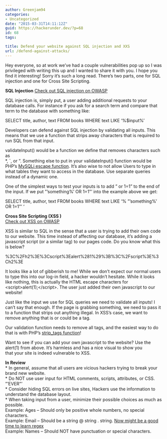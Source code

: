 ```yaml
---
author: Greenjam94
categories:
- Uncategorized
date: "2015-03-31T14:11:12Z"
guid: https://hackerunder.dev/?p=68
id: 68
tags:

title: Defend your website against SQL injection and XXS
url: /defend-against-attacks/
---
```


Hey everyone, so at work we’ve had a couple vulnerabilities pop up so I was privileged with writing this up and I wanted to share it with you. I hope you find it interesting! Sorry it’s such a long read. There’s two parts, one for SQL injection and one for Cross Site Scripting.

**SQL Injection** [Check out SQL injection on OWASP](https://www.owasp.org/index.php/Reviewing_Code_for_SQL_Injection)

SQL injection is, simply put, a user adding additional requests to your database calls. For instance if you ask for a search term and compare that term to the database with something like:

SELECT title, author, text FROM books WHERE text LIKE ‘%$input%’

Developers can defend against SQL injection by validating all inputs. This means that we use a function that strips away characters that is required to run SQL from that input.

validateInput() would be a function we define that removes characters such as  
\*, `, or “. Something else to put in your validateInput() function would be PHP’s [MySQLi escape function](http://php.net/manual/en/mysqli.real-escape-string.php). It’s also wise to not allow Users to type in what tables they want to access in the database. Use separate queries instead of a dynamic one.

One of the simplest ways to test your inputs is to add ” or 1=1” to the end of the input. If we put ”’something%’ OR 1=1”’ into the example above we get:

SELECT title, author, text FROM books WHERE text LIKE ‘% ”’something%’ OR 1=1”’ ‘

**Cross Site Scripting (XSS )**  
[Check out XSS on OWASP](https://www.owasp.org/index.php/Cross-site_Scripting_%28XSS%29)

XSS is similar to SQL in the sense that a user is trying to add their own code to our website. This time instead of affecting our database, it’s adding a javascript script (or a similar tag) to our pages code. Do you know what this is below?

%3C%2Fh2%3E%3Cscript%3Ealert%281%29%3B%3C%2Fscript%3E%3Ch2%3E

It looks like a lot of gibberish to me! While we don’t expect our normal users to type this into our log-in field, a hacker wouldn’t hesitate. While it looks like nothing, this is actually the HTML escape characters for &lt;script&gt;alert(1);&lt;/script&gt;. The user just added their own javascript to our website!

Just like the input we use for SQL queries we need to validate all inputs! I can’t say that enough. If the page is grabbing something, we need to pass it to a function that strips out anything illegal. In XSS’s case, we want to remove anything that is or could be a tag.

Our validation function needs to remove all tags, and the easiest way to do that is with PHP’s [strip\_tags function](https://php.net/strip_tags)!

Want to see if you can add your own javascript to the website? Use the alert(1) from above. It’s harmless and has a nice visual to show you  
that your site is indeed vulnerable to XSS.

**In Review**  
\* In general, assume that all users are vicious hackers trying to break your brand new website.  
\* Do NOT use user input for HTML comments, scripts, attributes, or CSS. ”’EVER”’  
\* Consider hiding SQL errors on live sites, Hackers use the information to understand the database layout.  
\* When taking input from a user, minimize their possible choices as much as possible.  
Example: Ages – Should only be positive whole numbers, no special characters.  
Example: Email – Should be a string @ string . string. [Now might be a good time to learn regex](http://regexone.com/cheatsheet)  
Example: Names – Should NOT have punctuation or special characters.